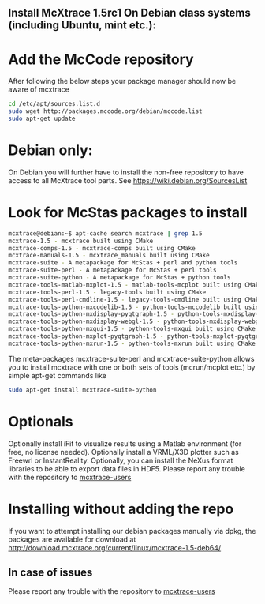 ## Install McXtrace 1.5rc1 On Debian class systems (including Ubuntu, mint etc.):

# Add the McCode repository
After following the below steps your package manager should now be aware of mcxtrace
```bash
cd /etc/apt/sources.list.d
sudo wget http://packages.mccode.org/debian/mccode.list
sudo apt-get update
```

# Debian only:
On Debian you will further have to install the non-free repository to have access to all McXtrace tool parts. See https://wiki.debian.org/SourcesList

# Look for McStas packages to install
```bash
mcxtrace@debian:~$ apt-cache search mcxtrace | grep 1.5
mcxtrace-1.5 - mcxtrace built using CMake
mcxtrace-comps-1.5 - mcxtrace-comps built using CMake
mcxtrace-manuals-1.5 - mcxtrace_manuals built using CMake
mcxtrace-suite - A metapackage for McStas + perl and python tools
mcxtrace-suite-perl - A metapackage for McStas + perl tools
mcxtrace-suite-python - A metapackage for McStas + python tools
mcxtrace-tools-matlab-mxplot-1.5 - matlab-tools-mcplot built using CMake
mcxtrace-tools-perl-1.5 - legacy-tools built using CMake
mcxtrace-tools-perl-cmdline-1.5 - legacy-tools-cmdline built using CMake
mcxtrace-tools-python-mxcodelib-1.5 - python-tools-mccodelib built using CMake
mcxtrace-tools-python-mxdisplay-pyqtgraph-1.5 - python-tools-mxdisplay-pyqtgraph built using CMake
mcxtrace-tools-python-mxdisplay-webgl-1.5 - python-tools-mxdisplay-webgl built using CMake
mcxtrace-tools-python-mxgui-1.5 - python-tools-mxgui built using CMake
mcxtrace-tools-python-mxplot-pyqtgraph-1.5 - python-tools-mxplot-pyqtgraph built using CMake
mcxtrace-tools-python-mxrun-1.5 - python-tools-mxrun built using CMake
```
The meta-packages mcxtrace-suite-perl and mcxtrace-suite-python allows you to install mcxtrace with one or both sets of tools (mcrun/mcplot etc.) by simple apt-get commands like
```bash
sudo apt-get install mcxtrace-suite-python
```
# Optionals
Optionally install iFit to visualize results using a Matlab environment (for free, no license needed).
Optionally install a VRML/X3D plotter such as Freewrl or InstantReality.
Optionally, you can install the NeXus format libraries to be able to export data files in HDF5.
Please report any trouble with the repository to [mcxtrace-users](mailto:mcxtrace-users@mcxtrace.org)

# Installing without adding the repo
If you want to attempt installing our debian packages manually via
dpkg, the packages are available for download at http://download.mcxtrace.org/current/linux/mcxtrace-1.5-deb64/

## In case of issues
Please report any trouble with the repository to [mcxtrace-users](mailto:mcxtrace-users@mcxtrace.org)
